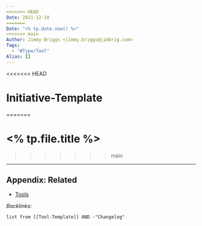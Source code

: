 ```yaml
---
<<<<<<< HEAD
Date: 2021-12-28
=======
Date: "<% tp.date.now() %>"
>>>>>>> main
Author: Jimmy Briggs <jimmy.briggs@jimbrig.com>
Tags:
  - "#Type/Tool"
Alias: []
---
```


<<<<<<< HEAD
# Initiative-Template
=======
# \<% tp.file.title %>
>>>>>>> main

---

## Appendix: Related

* [Tools](../Slipbox/Tools.md)

*Backlinks:*

````dataview
list from [[Tool-Template]] AND -"Changelog"
````
